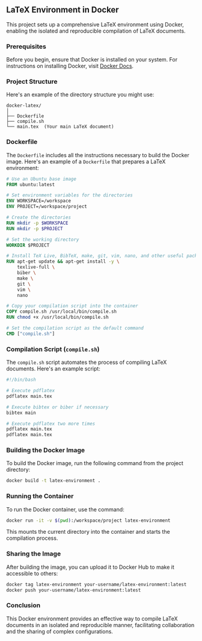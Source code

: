 ## LaTeX Environment in Docker

This project sets up a comprehensive LaTeX environment using Docker, enabling the isolated and reproducible compilation of LaTeX documents.

### Prerequisites

Before you begin, ensure that Docker is installed on your system. For instructions on installing Docker, visit [Docker Docs](https://docs.docker.com/get-docker/).

### Project Structure

Here's an example of the directory structure you might use:

```
docker-latex/
│
├── Dockerfile
├── compile.sh
└── main.tex  (Your main LaTeX document)
```

### Dockerfile

The `Dockerfile` includes all the instructions necessary to build the Docker image. Here's an example of a `Dockerfile` that prepares a LaTeX environment:

```dockerfile
# Use an Ubuntu base image
FROM ubuntu:latest

# Set environment variables for the directories
ENV WORKSPACE=/workspace
ENV PROJECT=/workspace/project

# Create the directories
RUN mkdir -p $WORKSPACE
RUN mkdir -p $PROJECT

# Set the working directory
WORKDIR $PROJECT

# Install TeX Live, BibTeX, make, git, vim, nano, and other useful packages
RUN apt-get update && apt-get install -y \
    texlive-full \
    biber \
    make \
    git \
    vim \
    nano

# Copy your compilation script into the container
COPY compile.sh /usr/local/bin/compile.sh
RUN chmod +x /usr/local/bin/compile.sh

# Set the compilation script as the default command
CMD ["compile.sh"]
```

### Compilation Script (`compile.sh`)

The `compile.sh` script automates the process of compiling LaTeX documents. Here's an example script:

```bash
#!/bin/bash

# Execute pdflatex
pdflatex main.tex

# Execute bibtex or biber if necessary
bibtex main

# Execute pdflatex two more times
pdflatex main.tex
pdflatex main.tex
```

### Building the Docker Image

To build the Docker image, run the following command from the project directory:

```bash
docker build -t latex-environment .
```

### Running the Container

To run the Docker container, use the command:

```bash
docker run -it -v $(pwd):/workspace/project latex-environment
```

This mounts the current directory into the container and starts the compilation process.

### Sharing the Image

After building the image, you can upload it to Docker Hub to make it accessible to others:

```bash
docker tag latex-environment your-username/latex-environment:latest
docker push your-username/latex-environment:latest
```

### Conclusion

This Docker environment provides an effective way to compile LaTeX documents in an isolated and reproducible manner, facilitating collaboration and the sharing of complex configurations.

